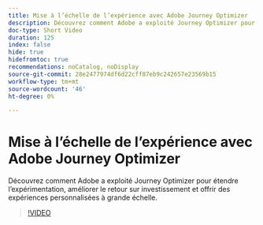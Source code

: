 ```yaml
---
title: Mise à l’échelle de l’expérience avec Adobe Journey Optimizer
description: Découvrez comment Adobe a exploité Journey Optimizer pour étendre l’expérimentation, améliorer le retour sur investissement et offrir des expériences personnalisées à grande échelle.
doc-type: Short Video
duration: 125
index: false
hide: true
hidefromtoc: true
recommendations: noCatalog, noDisplay
source-git-commit: 28e2477974df6d22cff87eb9c242657e23569b15
workflow-type: tm+mt
source-wordcount: '46'
ht-degree: 0%

---
```



# Mise à l’échelle de l’expérience avec Adobe Journey Optimizer

Découvrez comment Adobe a exploité Journey Optimizer pour étendre l’expérimentation, améliorer le retour sur investissement et offrir des expériences personnalisées à grande échelle.

<!-- 72_S531_3442531_124_scaling-experimentation-with-adobe-journey-optimizer -->
>[!VIDEO](https://video.tv.adobe.com/v/3460422/?learn=on&enablevpops=true&captions=fre_fr)
